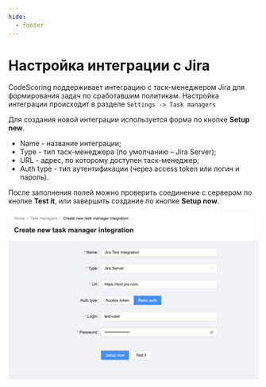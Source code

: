 ```yaml
---
hide:
  - footer
---
```


# Настройка интеграции с Jira

CodeScoring поддерживает интеграцию с таск-менеджером Jira для формирования задач по сработавшим политикам. Настройка интеграции происходит в разделе `Settings -> Task managers`

Для создания новой интеграции используется форма по кнопке **Setup new**.

- Name - название интеграции;
- Type - тип таск-менеджера (по умолчанию – Jira Server);
- URL - адрес, по которому доступен таск-менеджер;
- Auth type - тип аутентификации (через access token или логин и пароль).

После заполнения полей можно проверить соединение с сервером по кнопке **Test it**, или завершить создание по кнопке **Setup now**.

![CodeScoring Jira settings example](/assets/img/jira-settings.png)